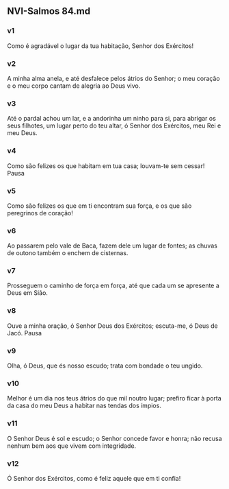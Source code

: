 ## NVI-Salmos 84.md
### v1
 Como é agradável o lugar da tua habitação, Senhor dos Exércitos!
### v2
 A minha alma anela, e até desfalece pelos átrios do Senhor; o meu coração e o meu corpo cantam de alegria ao Deus vivo.
### v3
 Até o pardal achou um lar, e a andorinha um ninho para si, para abrigar os seus filhotes, um lugar perto do teu altar, ó Senhor dos Exércitos, meu Rei e meu Deus.
### v4
 Como são felizes os que habitam em tua casa; louvam-te sem cessar! Pausa
### v5
 Como são felizes os que em ti encontram sua força, e os que são peregrinos de coração!
### v6
 Ao passarem pelo vale de Baca, fazem dele um lugar de fontes; as chuvas de outono também o enchem de cisternas.
### v7
 Prosseguem o caminho de força em força, até que cada um se apresente a Deus em Sião.
### v8
 Ouve a minha oração, ó Senhor Deus dos Exércitos; escuta-me, ó Deus de Jacó. Pausa
### v9
 Olha, ó Deus, que és nosso escudo; trata com bondade o teu ungido.
### v10
 Melhor é um dia nos teus átrios do que mil noutro lugar; prefiro ficar à porta da casa do meu Deus a habitar nas tendas dos ímpios.
### v11
 O Senhor Deus é sol e escudo; o Senhor concede favor e honra; não recusa nenhum bem aos que vivem com integridade.
### v12
 Ó Senhor dos Exércitos, como é feliz aquele que em ti confia!

